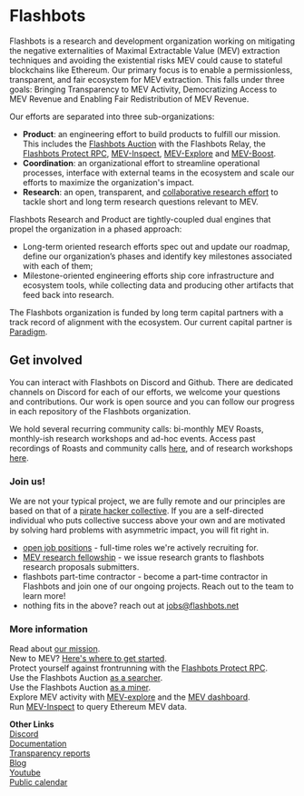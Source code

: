 # Flashbots

Flashbots is a research and development organization working on mitigating the negative externalities of Maximal Extractable Value (MEV) extraction techniques and avoiding the existential risks MEV could cause to stateful blockchains like Ethereum. Our primary focus is to enable a permissionless, transparent, and fair ecosystem for MEV extraction. This falls under three goals: Bringing Transparency to MEV Activity, Democratizing Access to MEV Revenue and Enabling Fair Redistribution of MEV Revenue.

Our efforts are separated into three sub-organizations:
* **Product**: an engineering effort to build products to fulfill our mission. This includes the [Flashbots Auction](https://docs.flashbots.net/flashbots-auction/overview) with the Flashbots Relay, the [Flashbots Protect RPC](https://docs.flashbots.net/flashbots-protect/overview), [MEV-Inspect](https://docs.flashbots.net/flashbots-data/mev-inspect-py/overview), [MEV-Explore](https://explore.flashbots.net) and [MEV-Boost](https://ethresear.ch/t/mev-boost-merge-ready-flashbots-architecture/11177).
* **Coordination**: an organizational effort to streamline operational processes, interface with external teams in the ecosystem and scale our efforts to maximize the organization's impact.
* **Research**: an open, transparent, and [collaborative research effort](https://github.com/flashbots/mev-research) to tackle short and long term research questions relevant to MEV.

Flashbots Research and Product are tightly-coupled dual engines that propel the organization in a phased approach:
- Long-term oriented research efforts spec out and update our roadmap, define our organization’s phases and identify key milestones associated with each of them;
- Milestone-oriented engineering efforts ship core infrastructure and ecosystem tools, while collecting data and producing other artifacts that feed back into research.

The Flashbots organization is funded by long term capital partners with a track record of alignment with the ecosystem. Our current capital partner is [Paradigm](https://paradigm.xyz/).

## Get involved
You can interact with Flashbots on Discord and Github. There are dedicated channels on Discord for each of our efforts, we welcome your questions and contributions. Our work is open source and you can follow our progress in each repository of the Flashbots organization.

We hold several recurring community calls: bi-monthly MEV Roasts, monthly-ish research workshops and ad-hoc events. Access past recordings of Roasts and community calls [here](recordings.md), and of research workshops [here](https://github.com/flashbots/mev-research/blob/main/workshops.md).

### Join us!
We are not your typical project, we are fully remote and our principles are based on that of a [pirate hacker collective](https://www.youtube.com/watch?v=T0fAznO1wA8). If you are a self-directed individual who puts collective success above your own and are motivated by solving hard problems with asymmetric impact, you will fit right in.

* [open job positions](https://www.notion.so/flashbots/Flashbots-Job-Board-94d53cb01ef04a9484711dacf18739e3) - full-time roles we're actively recruiting for.
* [MEV research fellowship](https://github.com/flashbots/mev-research/blob/main/grants.md) - we issue research grants to flashbots research proposals submitters.
* flashbots part-time contractor - become a part-time contractor in Flashbots and join one of our ongoing projects. Reach out to the team to learn more!
* nothing fits in the above? reach out at jobs@flashbots.net

### More information
Read about [our mission](https://medium.com/flashbots/frontrunning-the-mev-crisis-40629a613752).
<br> New to MEV? [Here's where to get started](https://docs.flashbots.net/new-to-mev).
<br> Protect yourself against frontrunning with the [Flashbots Protect RPC](https://docs.flashbots.net/flashbots-protect/overview).
<br> Use the Flashbots Auction [as a searcher](https://docs.flashbots.net/flashbots-auction/searchers/quick-start).
<br> Use the Flashbots Auction [as a miner](https://docs.flashbots.net/flashbots-auction/miners/quick-start).
<br> Explore MEV activity with [MEV-explore](https://explore.flashbots.net) and the [MEV dashboard](https://dashboard.flashbots.net).
<br> Run [MEV-Inspect](https://github.com/flashbots/mev-inspect-py) to query Ethereum MEV data.

**Other Links**
<br> [Discord](https://discord.gg/7hvTycdNcK)
<br> [Documentation](https://docs.flashbots.net)
<br> [Transparency reports](https://writings.flashbots.net/writings/tags/transparency-report)
<br> [Blog](https://writings.flashbots.net)
<br> [Youtube](https://www.youtube.com/channel/UCclbTgsnYUy3vmrptIqCmqQ)
<br> [Public calendar](https://bit.ly/3uJAHpo)
